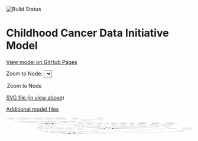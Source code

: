 <link rel='stylesheet' href="assets/style.css">
<link rel='stylesheet' href="https://unpkg.com/leaflet@1.5.1/dist/leaflet.css" integrity="sha512-xwE/Az9zrjBIphAcBb3F6JVqxf46+CDLwfLMHloNu6KEQCAWi6HcDUbeOfBIptF7tcCzusKFjFw2yuvEpDL9wQ==" crossorigin="">
<script type="text/javascript" src="https://code.jquery.com/jquery-3.2.1.min.js"></script>
<script type="text/javascript"  src="https://unpkg.com/leaflet@1.5.1/dist/leaflet.js"></script>
<script type="text/javascript" src="assets/actions.js"></script>

![Build Status](https://github.com/CBIIT/ccdi-model/actions/workflows/model-test-and-deploy.yml/badge.svg)

# Childhood Cancer Data Initiative Model

[View model on GitHub Pages](https://cbiit.github.io/ccdi-model/)



Zoom to Node: <select id="node_select">
  <option value="">Zoom to Node</option>
</select>
<div id="model"></div>

<p>
<a href="./model-desc/ccdi-model.svg">SVG file (in view above)</a>
<p>
<a href="./model-desc">Additional model files</a>
<div id='graph' style='display:off;'>
<svg width="3261pt" height="305pt"
 viewBox="0.00 0.00 3261.14 305.00" xmlns="http://www.w3.org/2000/svg" xmlns:xlink="http://www.w3.org/1999/xlink">
<g id="graph0" class="graph" transform="scale(1 1) rotate(0) translate(4 301)">
<title>Perl</title>
<polygon fill="#ffffff" stroke="transparent" points="-4,4 -4,-301 3257.1355,-301 3257.1355,4 -4,4"/>
<!-- sample -->
<g id="node1" class="node">
<title>sample</title>
<ellipse fill="none" stroke="#000000" cx="752.0433" cy="-192" rx="44.393" ry="18"/>
<text text-anchor="middle" x="752.0433" y="-188.3" font-family="Times,serif" font-size="14.00" fill="#000000">sample</text>
</g>
<!-- participant -->
<g id="node4" class="node">
<title>participant</title>
<ellipse fill="none" stroke="#000000" cx="1789.0433" cy="-105" rx="62.2891" ry="18"/>
<text text-anchor="middle" x="1789.0433" y="-101.3" font-family="Times,serif" font-size="14.00" fill="#000000">participant</text>
</g>
<!-- sample&#45;&gt;participant -->
<g id="edge14" class="edge">
<title>sample&#45;&gt;participant</title>
<path fill="none" stroke="#000000" d="M796.1963,-190.5588C916.8815,-186.4086 1246.3365,-173.5929 1292.0433,-156 1302.084,-152.1352 1301.0192,-144.9079 1311.0433,-141 1347.809,-126.6667 1592.4791,-113.8111 1716.8035,-108.1114"/>
<polygon fill="#000000" stroke="#000000" points="1717.1654,-111.5987 1726.996,-107.6478 1716.8473,-104.6059 1717.1654,-111.5987"/>
<text text-anchor="middle" x="1347.5433" y="-144.8" font-family="Times,serif" font-size="14.00" fill="#000000">of_sample</text>
</g>
<!-- pdx -->
<g id="node12" class="node">
<title>pdx</title>
<ellipse fill="none" stroke="#000000" cx="813.0433" cy="-105" rx="27.8951" ry="18"/>
<text text-anchor="middle" x="813.0433" y="-101.3" font-family="Times,serif" font-size="14.00" fill="#000000">pdx</text>
</g>
<!-- sample&#45;&gt;pdx -->
<g id="edge12" class="edge">
<title>sample&#45;&gt;pdx</title>
<path fill="none" stroke="#000000" d="M754.1207,-173.8118C755.9798,-163.4991 759.4798,-150.7491 766.0433,-141 770.6443,-134.1658 776.9719,-128.0819 783.4937,-122.9485"/>
<polygon fill="#000000" stroke="#000000" points="785.7001,-125.672 791.7432,-116.9696 781.5922,-120.0041 785.7001,-125.672"/>
<text text-anchor="middle" x="802.5433" y="-144.8" font-family="Times,serif" font-size="14.00" fill="#000000">of_sample</text>
</g>
<!-- cell_line -->
<g id="node21" class="node">
<title>cell_line</title>
<ellipse fill="none" stroke="#000000" cx="580.0433" cy="-105" rx="49.2915" ry="18"/>
<text text-anchor="middle" x="580.0433" y="-101.3" font-family="Times,serif" font-size="14.00" fill="#000000">cell_line</text>
</g>
<!-- sample&#45;&gt;cell_line -->
<g id="edge13" class="edge">
<title>sample&#45;&gt;cell_line</title>
<path fill="none" stroke="#000000" d="M707.8895,-189.7493C658.6793,-186.2082 583.6779,-177.3751 566.0433,-156 560.4393,-149.2074 560.9991,-140.3465 563.8909,-131.9202"/>
<polygon fill="#000000" stroke="#000000" points="567.1133,-133.2871 567.9425,-122.7248 560.7075,-130.4647 567.1133,-133.2871"/>
<text text-anchor="middle" x="602.5433" y="-144.8" font-family="Times,serif" font-size="14.00" fill="#000000">of_sample</text>
</g>
<!-- synonym -->
<g id="node2" class="node">
<title>synonym</title>
<ellipse fill="none" stroke="#000000" cx="1206.0433" cy="-279" rx="51.9908" ry="18"/>
<text text-anchor="middle" x="1206.0433" y="-275.3" font-family="Times,serif" font-size="14.00" fill="#000000">synonym</text>
</g>
<!-- synonym&#45;&gt;sample -->
<g id="edge8" class="edge">
<title>synonym&#45;&gt;sample</title>
<path fill="none" stroke="#000000" d="M1166.6301,-266.9832C1148.1274,-260.7621 1126.0213,-252.4816 1107.0433,-243 1096.1259,-237.5456 1095.5366,-232.1039 1084.0433,-228 1034.271,-210.228 887.0071,-199.5107 806.3555,-194.8135"/>
<polygon fill="#000000" stroke="#000000" points="806.0932,-191.2929 795.9099,-194.2172 805.6942,-198.2816 806.0932,-191.2929"/>
<text text-anchor="middle" x="1149.5433" y="-231.8" font-family="Times,serif" font-size="14.00" fill="#000000">of_synonym</text>
</g>
<!-- synonym&#45;&gt;participant -->
<g id="edge7" class="edge">
<title>synonym&#45;&gt;participant</title>
<path fill="none" stroke="#000000" d="M1257.6623,-276.6168C1327.3943,-271.6697 1454.1111,-256.4903 1551.0433,-210 1573.5167,-199.2214 1571.9541,-185.5458 1594.0433,-174 1620.989,-159.9156 1631.1952,-165.6039 1660.0433,-156 1688.5865,-146.4976 1719.9894,-134.1254 1744.6649,-123.9467"/>
<polygon fill="#000000" stroke="#000000" points="1746.2216,-127.09 1754.1134,-120.021 1743.5358,-120.6258 1746.2216,-127.09"/>
<text text-anchor="middle" x="1636.5433" y="-188.3" font-family="Times,serif" font-size="14.00" fill="#000000">of_synonym</text>
</g>
<!-- study -->
<g id="node20" class="node">
<title>study</title>
<ellipse fill="none" stroke="#000000" cx="1147.0433" cy="-18" rx="36.2938" ry="18"/>
<text text-anchor="middle" x="1147.0433" y="-14.3" font-family="Times,serif" font-size="14.00" fill="#000000">study</text>
</g>
<!-- synonym&#45;&gt;study -->
<g id="edge9" class="edge">
<title>synonym&#45;&gt;study</title>
<path fill="none" stroke="#000000" d="M1205.5222,-260.6329C1203.9942,-207.7374 1199.4791,-58.5299 1197.0433,-54 1193.4212,-47.2641 1187.922,-41.4826 1181.8769,-36.6478"/>
<polygon fill="#000000" stroke="#000000" points="1183.5996,-33.5784 1173.42,-30.641 1179.546,-39.2853 1183.5996,-33.5784"/>
<text text-anchor="middle" x="1244.5433" y="-144.8" font-family="Times,serif" font-size="14.00" fill="#000000">of_synonym</text>
</g>
<!-- study_arm -->
<g id="node3" class="node">
<title>study_arm</title>
<ellipse fill="none" stroke="#000000" cx="707.0433" cy="-105" rx="59.5901" ry="18"/>
<text text-anchor="middle" x="707.0433" y="-101.3" font-family="Times,serif" font-size="14.00" fill="#000000">study_arm</text>
</g>
<!-- study_arm&#45;&gt;study -->
<g id="edge24" class="edge">
<title>study_arm&#45;&gt;study</title>
<path fill="none" stroke="#000000" d="M720.0231,-87.4103C729.6671,-75.7911 743.9054,-61.3907 760.0433,-54 819.5729,-26.7371 1011.2451,-20.1205 1100.5029,-18.5146"/>
<polygon fill="#000000" stroke="#000000" points="1100.6686,-22.0124 1110.6089,-18.3465 1100.552,-15.0134 1100.6686,-22.0124"/>
<text text-anchor="middle" x="808.5433" y="-57.8" font-family="Times,serif" font-size="14.00" fill="#000000">of_study_arm</text>
</g>
<!-- participant&#45;&gt;study -->
<g id="edge31" class="edge">
<title>participant&#45;&gt;study</title>
<path fill="none" stroke="#000000" d="M1732.3517,-97.3175C1606.6567,-80.2841 1306.6802,-39.633 1192.3557,-24.1405"/>
<polygon fill="#000000" stroke="#000000" points="1192.5818,-20.6392 1182.2023,-22.7645 1191.6417,-27.5758 1192.5818,-20.6392"/>
<text text-anchor="middle" x="1556.5433" y="-57.8" font-family="Times,serif" font-size="14.00" fill="#000000">of_participant</text>
</g>
<!-- radiology_file -->
<g id="node5" class="node">
<title>radiology_file</title>
<ellipse fill="none" stroke="#000000" cx="1879.0433" cy="-192" rx="73.387" ry="18"/>
<text text-anchor="middle" x="1879.0433" y="-188.3" font-family="Times,serif" font-size="14.00" fill="#000000">radiology_file</text>
</g>
<!-- radiology_file&#45;&gt;participant -->
<g id="edge2" class="edge">
<title>radiology_file&#45;&gt;participant</title>
<path fill="none" stroke="#000000" d="M1860.8304,-174.3943C1847.4461,-161.4561 1829.0911,-143.7129 1814.2917,-129.4068"/>
<polygon fill="#000000" stroke="#000000" points="1816.5444,-126.7164 1806.9219,-122.2827 1811.6792,-131.7494 1816.5444,-126.7164"/>
<text text-anchor="middle" x="1898.0433" y="-144.8" font-family="Times,serif" font-size="14.00" fill="#000000">of_radiology_file</text>
</g>
<!-- study_funding -->
<g id="node6" class="node">
<title>study_funding</title>
<ellipse fill="none" stroke="#000000" cx="936.0433" cy="-105" rx="77.1866" ry="18"/>
<text text-anchor="middle" x="936.0433" y="-101.3" font-family="Times,serif" font-size="14.00" fill="#000000">study_funding</text>
</g>
<!-- study_funding&#45;&gt;study -->
<g id="edge1" class="edge">
<title>study_funding&#45;&gt;study</title>
<path fill="none" stroke="#000000" d="M937.5189,-86.8863C939.3945,-75.7997 943.6101,-62.2113 953.0433,-54 974.6171,-35.2204 1050.597,-25.6226 1100.8218,-21.2188"/>
<polygon fill="#000000" stroke="#000000" points="1101.1369,-24.7048 1110.8094,-20.3813 1100.5519,-17.7293 1101.1369,-24.7048"/>
<text text-anchor="middle" x="1015.0433" y="-57.8" font-family="Times,serif" font-size="14.00" fill="#000000">of_study_funding</text>
</g>
<!-- molecular_test -->
<g id="node7" class="node">
<title>molecular_test</title>
<ellipse fill="none" stroke="#000000" cx="2050.0433" cy="-192" rx="79.8859" ry="18"/>
<text text-anchor="middle" x="2050.0433" y="-188.3" font-family="Times,serif" font-size="14.00" fill="#000000">molecular_test</text>
</g>
<!-- molecular_test&#45;&gt;participant -->
<g id="edge25" class="edge">
<title>molecular_test&#45;&gt;participant</title>
<path fill="none" stroke="#000000" d="M2025.0118,-174.8058C2007.7335,-163.6672 1983.8481,-149.6709 1961.0433,-141 1927.5921,-128.2812 1888.6827,-119.6596 1856.3409,-114.051"/>
<polygon fill="#000000" stroke="#000000" points="1856.527,-110.5335 1846.0863,-112.3345 1855.3713,-117.4374 1856.527,-110.5335"/>
<text text-anchor="middle" x="2055.0433" y="-144.8" font-family="Times,serif" font-size="14.00" fill="#000000">of_molecular_test</text>
</g>
<!-- exposure -->
<g id="node8" class="node">
<title>exposure</title>
<ellipse fill="none" stroke="#000000" cx="2201.0433" cy="-192" rx="53.0913" ry="18"/>
<text text-anchor="middle" x="2201.0433" y="-188.3" font-family="Times,serif" font-size="14.00" fill="#000000">exposure</text>
</g>
<!-- exposure&#45;&gt;participant -->
<g id="edge28" class="edge">
<title>exposure&#45;&gt;participant</title>
<path fill="none" stroke="#000000" d="M2181.2869,-175.2665C2166.3106,-163.5775 2144.678,-148.7315 2123.0433,-141 2076.3189,-124.3023 1944.1539,-113.8974 1860.7678,-108.7967"/>
<polygon fill="#000000" stroke="#000000" points="1860.7901,-105.2918 1850.5982,-108.1861 1860.3705,-112.2792 1860.7901,-105.2918"/>
<text text-anchor="middle" x="2195.5433" y="-144.8" font-family="Times,serif" font-size="14.00" fill="#000000">of_exposure</text>
</g>
<!-- family_relationship -->
<g id="node9" class="node">
<title>family_relationship</title>
<ellipse fill="none" stroke="#000000" cx="2372.0433" cy="-192" rx="100.1823" ry="18"/>
<text text-anchor="middle" x="2372.0433" y="-188.3" font-family="Times,serif" font-size="14.00" fill="#000000">family_relationship</text>
</g>
<!-- family_relationship&#45;&gt;participant -->
<g id="edge23" class="edge">
<title>family_relationship&#45;&gt;participant</title>
<path fill="none" stroke="#000000" d="M2337.3615,-175.0141C2311.8962,-163.3614 2276.1223,-148.6689 2243.0433,-141 2172.5302,-124.6526 1970.6479,-113.274 1861.3788,-108.1187"/>
<polygon fill="#000000" stroke="#000000" points="1861.2533,-104.6092 1851.101,-107.6393 1860.927,-111.6016 1861.2533,-104.6092"/>
<text text-anchor="middle" x="2369.5433" y="-144.8" font-family="Times,serif" font-size="14.00" fill="#000000">of_family_relationship</text>
</g>
<!-- study_admin -->
<g id="node10" class="node">
<title>study_admin</title>
<ellipse fill="none" stroke="#000000" cx="1102.0433" cy="-105" rx="70.3881" ry="18"/>
<text text-anchor="middle" x="1102.0433" y="-101.3" font-family="Times,serif" font-size="14.00" fill="#000000">study_admin</text>
</g>
<!-- study_admin&#45;&gt;study -->
<g id="edge5" class="edge">
<title>study_admin&#45;&gt;study</title>
<path fill="none" stroke="#000000" d="M1088.5189,-87.2962C1082.5108,-77.1449 1078.0108,-64.3949 1084.0433,-54 1089.4098,-44.7524 1098.1429,-37.6797 1107.4203,-32.3561"/>
<polygon fill="#000000" stroke="#000000" points="1109.0767,-35.4402 1116.3898,-27.7741 1105.8922,-29.2065 1109.0767,-35.4402"/>
<text text-anchor="middle" x="1140.5433" y="-57.8" font-family="Times,serif" font-size="14.00" fill="#000000">of_study_admin</text>
</g>
<!-- sequencing_file -->
<g id="node11" class="node">
<title>sequencing_file</title>
<ellipse fill="none" stroke="#000000" cx="744.0433" cy="-279" rx="83.3857" ry="18"/>
<text text-anchor="middle" x="744.0433" y="-275.3" font-family="Times,serif" font-size="14.00" fill="#000000">sequencing_file</text>
</g>
<!-- sequencing_file&#45;&gt;sample -->
<g id="edge32" class="edge">
<title>sequencing_file&#45;&gt;sample</title>
<path fill="none" stroke="#000000" d="M743.6403,-260.5393C743.6214,-250.83 743.902,-238.7437 745.0433,-228 745.314,-225.4516 745.6726,-222.8146 746.0848,-220.1799"/>
<polygon fill="#000000" stroke="#000000" points="749.5504,-220.6822 747.8674,-210.2219 742.66,-219.4486 749.5504,-220.6822"/>
<text text-anchor="middle" x="811.5433" y="-231.8" font-family="Times,serif" font-size="14.00" fill="#000000">of_sequencing_file</text>
</g>
<!-- pdx&#45;&gt;sample -->
<g id="edge30" class="edge">
<title>pdx&#45;&gt;sample</title>
<path fill="none" stroke="#000000" d="M828.9832,-119.7994C838.2746,-130.2643 846.7754,-144.4325 839.0433,-156 830.7031,-168.4771 817.1549,-176.635 803.207,-181.967"/>
<polygon fill="#000000" stroke="#000000" points="801.9031,-178.713 793.546,-185.2253 804.1402,-185.3459 801.9031,-178.713"/>
<text text-anchor="middle" x="866.0433" y="-144.8" font-family="Times,serif" font-size="14.00" fill="#000000">of_pdx</text>
</g>
<!-- pdx&#45;&gt;study -->
<g id="edge29" class="edge">
<title>pdx&#45;&gt;study</title>
<path fill="none" stroke="#000000" d="M830.1025,-90.6356C845.1453,-78.7922 868.1732,-62.5925 891.0433,-54 928.454,-39.9445 1037.7005,-28.023 1100.7338,-22.0683"/>
<polygon fill="#000000" stroke="#000000" points="1101.1786,-25.5421 1110.811,-21.13 1100.5296,-18.5723 1101.1786,-25.5421"/>
<text text-anchor="middle" x="915.0433" y="-57.8" font-family="Times,serif" font-size="14.00" fill="#000000">of_pdx</text>
</g>
<!-- therapeutic_procedure -->
<g id="node13" class="node">
<title>therapeutic_procedure</title>
<ellipse fill="none" stroke="#000000" cx="2608.0433" cy="-192" rx="117.7793" ry="18"/>
<text text-anchor="middle" x="2608.0433" y="-188.3" font-family="Times,serif" font-size="14.00" fill="#000000">therapeutic_procedure</text>
</g>
<!-- therapeutic_procedure&#45;&gt;participant -->
<g id="edge16" class="edge">
<title>therapeutic_procedure&#45;&gt;participant</title>
<path fill="none" stroke="#000000" d="M2555.0985,-175.8227C2535.8166,-169.7885 2513.8863,-162.7591 2494.0433,-156 2475.6761,-149.7436 2472.0504,-144.9014 2453.0433,-141 2341.9142,-118.1899 2010.0692,-109.1853 1861.8957,-106.2327"/>
<polygon fill="#000000" stroke="#000000" points="1861.6167,-102.7267 1851.5502,-106.0305 1861.4799,-109.7253 1861.6167,-102.7267"/>
<text text-anchor="middle" x="2587.0433" y="-144.8" font-family="Times,serif" font-size="14.00" fill="#000000">of_therapeutic_procedure</text>
</g>
<!-- methylation_array_file -->
<g id="node14" class="node">
<title>methylation_array_file</title>
<ellipse fill="none" stroke="#000000" cx="961.0433" cy="-279" rx="115.8798" ry="18"/>
<text text-anchor="middle" x="961.0433" y="-275.3" font-family="Times,serif" font-size="14.00" fill="#000000">methylation_array_file</text>
</g>
<!-- methylation_array_file&#45;&gt;sample -->
<g id="edge4" class="edge">
<title>methylation_array_file&#45;&gt;sample</title>
<path fill="none" stroke="#000000" d="M931.3067,-261.4574C921.6108,-255.6578 910.8261,-249.1219 901.0433,-243 890.6979,-236.5261 889.1459,-233.0664 878.0433,-228 853.7757,-216.9261 825.3065,-208.4443 801.5749,-202.5032"/>
<polygon fill="#000000" stroke="#000000" points="802.2637,-199.0689 791.7204,-200.1124 800.6133,-205.8715 802.2637,-199.0689"/>
<text text-anchor="middle" x="992.5433" y="-231.8" font-family="Times,serif" font-size="14.00" fill="#000000">of_methylation_array_file</text>
</g>
<!-- pathology_file -->
<g id="node15" class="node">
<title>pathology_file</title>
<ellipse fill="none" stroke="#000000" cx="76.0433" cy="-279" rx="76.0865" ry="18"/>
<text text-anchor="middle" x="76.0433" y="-275.3" font-family="Times,serif" font-size="14.00" fill="#000000">pathology_file</text>
</g>
<!-- pathology_file&#45;&gt;sample -->
<g id="edge10" class="edge">
<title>pathology_file&#45;&gt;sample</title>
<path fill="none" stroke="#000000" d="M110.152,-262.8981C136.9468,-251.0467 175.542,-235.7089 211.0433,-228 302.6799,-208.1017 579.3656,-197.3705 697.56,-193.59"/>
<polygon fill="#000000" stroke="#000000" points="697.9345,-197.08 707.8192,-193.2666 697.7139,-190.0835 697.9345,-197.08"/>
<text text-anchor="middle" x="272.0433" y="-231.8" font-family="Times,serif" font-size="14.00" fill="#000000">of_pathology_file</text>
</g>
<!-- single_cell_sequencing_file -->
<g id="node16" class="node">
<title>single_cell_sequencing_file</title>
<ellipse fill="none" stroke="#000000" cx="308.0433" cy="-279" rx="137.5759" ry="18"/>
<text text-anchor="middle" x="308.0433" y="-275.3" font-family="Times,serif" font-size="14.00" fill="#000000">single_cell_sequencing_file</text>
</g>
<!-- single_cell_sequencing_file&#45;&gt;sample -->
<g id="edge22" class="edge">
<title>single_cell_sequencing_file&#45;&gt;sample</title>
<path fill="none" stroke="#000000" d="M320.463,-260.9073C329.4566,-249.3786 342.6972,-235.2849 358.0433,-228 388.0084,-213.7754 597.0738,-200.5208 697.8999,-194.871"/>
<polygon fill="#000000" stroke="#000000" points="698.3944,-198.349 708.185,-194.3 698.0063,-191.3598 698.3944,-198.349"/>
<text text-anchor="middle" x="466.5433" y="-231.8" font-family="Times,serif" font-size="14.00" fill="#000000">of_single_cell_sequencing_file</text>
</g>
<!-- publication -->
<g id="node17" class="node">
<title>publication</title>
<ellipse fill="none" stroke="#000000" cx="1297.0433" cy="-105" rx="63.0888" ry="18"/>
<text text-anchor="middle" x="1297.0433" y="-101.3" font-family="Times,serif" font-size="14.00" fill="#000000">publication</text>
</g>
<!-- publication&#45;&gt;study -->
<g id="edge3" class="edge">
<title>publication&#45;&gt;study</title>
<path fill="none" stroke="#000000" d="M1275.3654,-88.0573C1261.4241,-77.567 1242.6792,-64.1999 1225.0433,-54 1212.2648,-46.6095 1197.7078,-39.5524 1184.6577,-33.6757"/>
<polygon fill="#000000" stroke="#000000" points="1186.0302,-30.4557 1175.4686,-29.6173 1183.2021,-36.859 1186.0302,-30.4557"/>
<text text-anchor="middle" x="1298.0433" y="-57.8" font-family="Times,serif" font-size="14.00" fill="#000000">of_publication</text>
</g>
<!-- follow_up -->
<g id="node18" class="node">
<title>follow_up</title>
<ellipse fill="none" stroke="#000000" cx="1299.0433" cy="-192" rx="55.4913" ry="18"/>
<text text-anchor="middle" x="1299.0433" y="-188.3" font-family="Times,serif" font-size="14.00" fill="#000000">follow_up</text>
</g>
<!-- follow_up&#45;&gt;participant -->
<g id="edge6" class="edge">
<title>follow_up&#45;&gt;participant</title>
<path fill="none" stroke="#000000" d="M1337.188,-178.8414C1353.2818,-172.7152 1371.9737,-164.8271 1388.0433,-156 1398.0962,-150.4778 1398.2981,-145.0121 1409.0433,-141 1463.6259,-120.6198 1622.5131,-111.2521 1716.6614,-107.3839"/>
<polygon fill="#000000" stroke="#000000" points="1716.8349,-110.8798 1726.6869,-106.9827 1716.5549,-103.8854 1716.8349,-110.8798"/>
<text text-anchor="middle" x="1454.0433" y="-144.8" font-family="Times,serif" font-size="14.00" fill="#000000">of_follow_up</text>
</g>
<!-- cytogenomic_file -->
<g id="node19" class="node">
<title>cytogenomic_file</title>
<ellipse fill="none" stroke="#000000" cx="553.0433" cy="-279" rx="89.8845" ry="18"/>
<text text-anchor="middle" x="553.0433" y="-275.3" font-family="Times,serif" font-size="14.00" fill="#000000">cytogenomic_file</text>
</g>
<!-- cytogenomic_file&#45;&gt;sample -->
<g id="edge21" class="edge">
<title>cytogenomic_file&#45;&gt;sample</title>
<path fill="none" stroke="#000000" d="M564.0104,-260.8053C571.6405,-249.6864 582.8012,-236.0924 596.0433,-228 613.4605,-217.3561 662.2421,-207.0757 700.6656,-200.2453"/>
<polygon fill="#000000" stroke="#000000" points="701.4376,-203.6636 710.6884,-198.499 700.236,-196.7674 701.4376,-203.6636"/>
<text text-anchor="middle" x="667.5433" y="-231.8" font-family="Times,serif" font-size="14.00" fill="#000000">of_cytogenomic_file</text>
</g>
<!-- cell_line&#45;&gt;sample -->
<g id="edge19" class="edge">
<title>cell_line&#45;&gt;sample</title>
<path fill="none" stroke="#000000" d="M606.6248,-120.2605C625.0753,-130.6836 650.3251,-144.6141 673.0433,-156 685.7136,-162.3501 699.7345,-168.8923 712.4043,-174.6288"/>
<polygon fill="#000000" stroke="#000000" points="711.2287,-177.9375 721.7849,-178.8418 714.0967,-171.552 711.2287,-177.9375"/>
<text text-anchor="middle" x="713.5433" y="-144.8" font-family="Times,serif" font-size="14.00" fill="#000000">of_cell_line</text>
</g>
<!-- cell_line&#45;&gt;study -->
<g id="edge20" class="edge">
<title>cell_line&#45;&gt;study</title>
<path fill="none" stroke="#000000" d="M598.2717,-88.0381C612.1581,-76.2355 632.3559,-61.3476 653.0433,-54 694.4936,-39.2779 985.2649,-25.0918 1100.3297,-19.9897"/>
<polygon fill="#000000" stroke="#000000" points="1100.743,-23.475 1110.5794,-19.5387 1100.4352,-16.4818 1100.743,-23.475"/>
<text text-anchor="middle" x="693.5433" y="-57.8" font-family="Times,serif" font-size="14.00" fill="#000000">of_cell_line</text>
</g>
<!-- medical_history -->
<g id="node22" class="node">
<title>medical_history</title>
<ellipse fill="none" stroke="#000000" cx="1457.0433" cy="-192" rx="85.2851" ry="18"/>
<text text-anchor="middle" x="1457.0433" y="-188.3" font-family="Times,serif" font-size="14.00" fill="#000000">medical_history</text>
</g>
<!-- medical_history&#45;&gt;participant -->
<g id="edge15" class="edge">
<title>medical_history&#45;&gt;participant</title>
<path fill="none" stroke="#000000" d="M1479.0382,-174.3652C1496.5508,-160.4766 1518.9451,-143.1125 1524.0433,-141 1558.1611,-126.8629 1652.2091,-116.3941 1718.5286,-110.4937"/>
<polygon fill="#000000" stroke="#000000" points="1718.8537,-113.9787 1728.511,-109.6212 1718.2442,-107.0053 1718.8537,-113.9787"/>
<text text-anchor="middle" x="1592.0433" y="-144.8" font-family="Times,serif" font-size="14.00" fill="#000000">of_medical_history</text>
</g>
<!-- diagnosis -->
<g id="node23" class="node">
<title>diagnosis</title>
<ellipse fill="none" stroke="#000000" cx="1647.0433" cy="-279" rx="54.6905" ry="18"/>
<text text-anchor="middle" x="1647.0433" y="-275.3" font-family="Times,serif" font-size="14.00" fill="#000000">diagnosis</text>
</g>
<!-- diagnosis&#45;&gt;sample -->
<g id="edge27" class="edge">
<title>diagnosis&#45;&gt;sample</title>
<path fill="none" stroke="#000000" d="M1595.6953,-272.6569C1512.0517,-262.4451 1341.1371,-242.0824 1196.0433,-228 1055.4626,-214.3557 889.4903,-201.857 805.9043,-195.8137"/>
<polygon fill="#000000" stroke="#000000" points="806.1089,-192.3195 795.8832,-195.0916 805.6058,-199.3014 806.1089,-192.3195"/>
<text text-anchor="middle" x="1376.5433" y="-231.8" font-family="Times,serif" font-size="14.00" fill="#000000">of_diagnosis</text>
</g>
<!-- diagnosis&#45;&gt;participant -->
<g id="edge26" class="edge">
<title>diagnosis&#45;&gt;participant</title>
<path fill="none" stroke="#000000" d="M1655.1099,-261.1117C1665.4815,-239.2245 1684.936,-201.6711 1708.0433,-174 1722.3612,-156.8541 1741.2254,-140.511 1757.1463,-128.0378"/>
<polygon fill="#000000" stroke="#000000" points="1759.3621,-130.7492 1765.164,-121.8842 1755.1001,-125.1962 1759.3621,-130.7492"/>
<text text-anchor="middle" x="1752.5433" y="-188.3" font-family="Times,serif" font-size="14.00" fill="#000000">of_diagnosis</text>
</g>
<!-- clinical_measure_file -->
<g id="node24" class="node">
<title>clinical_measure_file</title>
<ellipse fill="none" stroke="#000000" cx="2870.0433" cy="-192" rx="108.5808" ry="18"/>
<text text-anchor="middle" x="2870.0433" y="-188.3" font-family="Times,serif" font-size="14.00" fill="#000000">clinical_measure_file</text>
</g>
<!-- clinical_measure_file&#45;&gt;participant -->
<g id="edge17" class="edge">
<title>clinical_measure_file&#45;&gt;participant</title>
<path fill="none" stroke="#000000" d="M2787.1052,-180.319C2759.6895,-174.843 2729.4591,-167.0165 2703.0433,-156 2691.7795,-151.3025 2691.6687,-144.713 2680.0433,-141 2603.1721,-116.4488 2060.4873,-108.0092 1861.7461,-105.7225"/>
<polygon fill="#000000" stroke="#000000" points="1861.7347,-102.2223 1851.6957,-105.6088 1861.6554,-109.2218 1861.7347,-102.2223"/>
<text text-anchor="middle" x="2789.0433" y="-144.8" font-family="Times,serif" font-size="14.00" fill="#000000">of_clinical_measure_file</text>
</g>
<!-- clinical_measure_file&#45;&gt;study -->
<g id="edge18" class="edge">
<title>clinical_measure_file&#45;&gt;study</title>
<path fill="none" stroke="#000000" d="M2878.0596,-173.7436C2881.4675,-162.8844 2883.047,-149.5937 2875.0433,-141 2816.0351,-77.6423 1464.7504,-28.7361 1194.0143,-19.5546"/>
<polygon fill="#000000" stroke="#000000" points="1193.8601,-16.0475 1183.7477,-19.2079 1193.6239,-23.0435 1193.8601,-16.0475"/>
<text text-anchor="middle" x="2907.0433" y="-101.3" font-family="Times,serif" font-size="14.00" fill="#000000">of_clinical_measure_file</text>
</g>
<!-- study_personnel -->
<g id="node25" class="node">
<title>study_personnel</title>
<ellipse fill="none" stroke="#000000" cx="3166.0433" cy="-105" rx="87.1846" ry="18"/>
<text text-anchor="middle" x="3166.0433" y="-101.3" font-family="Times,serif" font-size="14.00" fill="#000000">study_personnel</text>
</g>
<!-- study_personnel&#45;&gt;study -->
<g id="edge11" class="edge">
<title>study_personnel&#45;&gt;study</title>
<path fill="none" stroke="#000000" d="M3109.7757,-91.1892C3056.8089,-78.8813 2975.0763,-61.6656 2903.0433,-54 2729.0233,-35.4812 1455.0036,-21.2261 1193.7724,-18.4798"/>
<polygon fill="#000000" stroke="#000000" points="1193.5349,-14.9772 1183.4987,-18.3723 1193.4615,-21.9769 1193.5349,-14.9772"/>
<text text-anchor="middle" x="3066.5433" y="-57.8" font-family="Times,serif" font-size="14.00" fill="#000000">of_study_personnel</text>
</g>
</g>
</svg>
</div>

